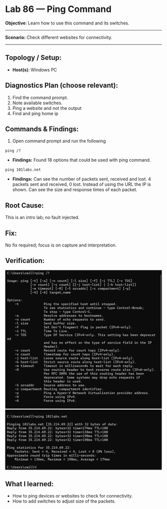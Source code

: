 # Lab 86 — Ping Command

**Objective**: Learn how to use this command and its switches.

---

**Scenario:** Check different websites for connectivity.

---

## Topology / Setup:

- **Host(s)**: Windows PC

## Diagnostics Plan (choose relevant):

1. Find the command prompt.
2. Note available switches.
3. Ping a website and not the output
4. Find and ping home ip

## Commands \& Findings:

1. Open command prompt and run the following

```
ping /?
```

- **Findings:** Found 18 options that could be used with ping command.

```
ping 101labs.net
```

- **Findings:** Can see the number of packets sent, received and lost. 4 packets sent and received, 0 lost. Instead of using the URL the IP is shown. Can see the size and response times of each packet.

## Root Cause:

This is an intro lab; no fault injected.

## Fix:

No fix required; focus is on capture and interpretation.

## Verification:

![Ping Switches](/images/lab86-ping-switches.png)
![Pinging a website](/images/lab86-ping-website.png)

## What I learned:

- How to ping devices or websites to check for connectivity.
- How to add switches to adjust size of the packets.
